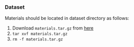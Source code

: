 ### Dataset 
Materials should be located in dataset directory as follows: 
1. Download `materials.tar.gz` from [here](http://gofile.me/3gpVt/w3Qeg5QkJ) 
2. `tar xvf materials.tar.gz`
3. `rm -f materials.tar.gz`





